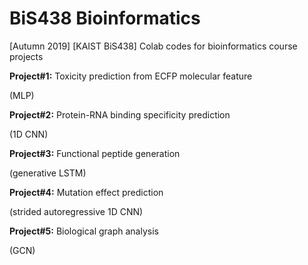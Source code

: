 # BiS438 Bioinformatics
[Autumn 2019] [KAIST BiS438] Colab codes for bioinformatics course projects

__Project#1:__ Toxicity prediction from ECFP molecular feature

(MLP)


__Project#2:__ Protein-RNA binding specificity prediction

(1D CNN)


__Project#3:__ Functional peptide generation

(generative LSTM)


__Project#4:__ Mutation effect prediction

(strided autoregressive 1D CNN)


__Project#5:__ Biological graph analysis

(GCN)

